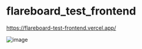# flareboard_test_frontend
 
 https://flareboard-test-frontend.vercel.app/
 
![image](https://user-images.githubusercontent.com/31167599/214376632-eb7bfac0-73e6-44e3-b2ff-66f90ba7b38b.png)

